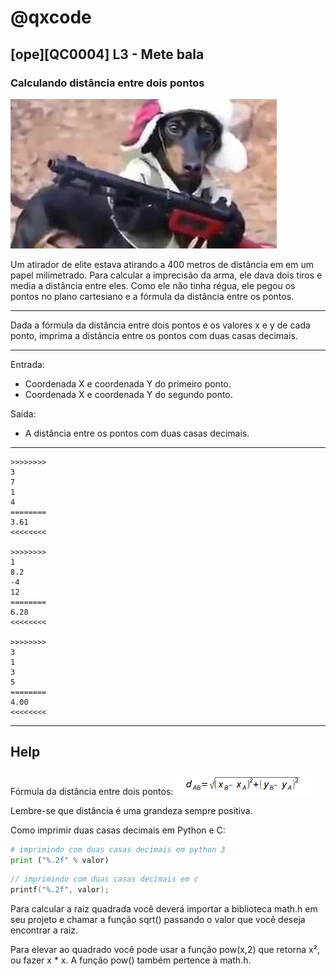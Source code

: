 # @qxcode
## [ope][QC0004] L3 - Mete bala
### Calculando distância entre dois pontos



![](logo.jpg)

Um atirador de elite estava atirando a 400 metros de distância em em um papel milimetrado.
Para calcular a imprecisão da arma, ele dava dois tiros e media a distância entre eles.
Como ele não tinha régua, ele pegou os pontos no plano cartesiano e a fórmula
da distância entre os pontos.

---

Dada a fórmula da distância entre dois pontos e os valores x e y de cada ponto,
imprima a distância entre os pontos com duas casas decimais.

---

Entrada:

* Coordenada X e coordenada Y do primeiro ponto.
* Coordenada X e coordenada Y do segundo ponto.

Saída:

* A distância entre os pontos com duas casas decimais.


---

```
>>>>>>>>
3
7
1
4
========
3.61
<<<<<<<<

>>>>>>>>
1
8.2
-4
12
========
6.28
<<<<<<<<

>>>>>>>>
3
1
3
5
========
4.00
<<<<<<<<

```

---
## Help

Fórmula da distância entre dois pontos:
![](formula.jpg)

Lembre-se que distância é uma grandeza sempre positiva.

Como imprimir duas casas decimais em Python e C:

```py
# imprimindo com duas casas decimais em python 3
print ("%.2f" % valor)
```
```c
// imprimindo com duas casas decimais em c 
printf("%.2f", valor);
```


Para calcular a raiz quadrada você deverá importar a biblioteca math.h em seu projeto e chamar a função sqrt() passando o valor que você deseja encontrar a raiz.

Para elevar ao quadrado você pode usar a função pow(x,2) que retorna x², ou fazer x * x. A função pow() também pertence à math.h.